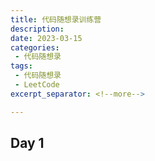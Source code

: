 ```yaml
---
title: 代码随想录训练营
description: 
date: 2023-03-15
categories:
 - 代码随想录
tags:
 - 代码随想录
 - LeetCode
excerpt_separator: <!--more--> 

---
```


## Day 1



